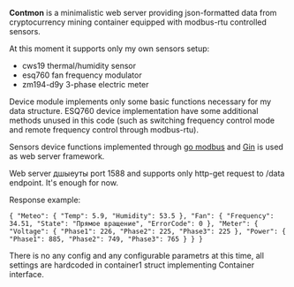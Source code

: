 **Contmon** is a minimalistic web server providing json-formatted data from cryptocurrency mining container equipped with modbus-rtu controlled sensors.

At this moment it supports only my own sensors setup:

* cws19 thermal/humidity sensor
* esq760 fan frequency modulator
* zm194-d9y 3-phase electric meter

Device module implements only some basic functions necessary for my data structure. ESQ760 device implementation have some additional methods unused in this code (such as switching frequency control mode and remote frequency control through modbus-rtu).

Sensors device functions implemented through [go modbus](https://github.com/goburrow/modbus) and [Gin](https://github.com/gin-gonic/gin) is used as web server framework.

Web server дшыеуты port 1588 and supports only http-get request to /data endpoint. It's enough for now.

Response example:

`{ "Meteo": { "Temp": 5.9, "Humidity": 53.5 }, "Fan": { "Frequency": 34.51, "State": "Прямое вращение", "ErrorCode": 0 }, "Meter": { "Voltage": { "Phase1": 226, "Phase2": 225, "Phase3": 225 }, "Power": { "Phase1": 885, "Phase2": 749, "Phase3": 765 } } }`

There is no any config and any configurable parametrs at this time, all settings are hardcoded in container1 struct implementing Container interface.

